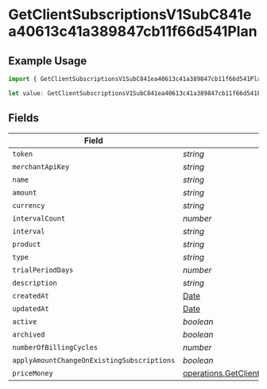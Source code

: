 # GetClientSubscriptionsV1SubC841ea40613c41a389847cb11f66d541Plan

## Example Usage

```typescript
import { GetClientSubscriptionsV1SubC841ea40613c41a389847cb11f66d541Plan } from "@dhaba/safepay-ts/models/operations";

let value: GetClientSubscriptionsV1SubC841ea40613c41a389847cb11f66d541Plan = {};
```

## Fields

| Field                                                                                                                                                                                        | Type                                                                                                                                                                                         | Required                                                                                                                                                                                     | Description                                                                                                                                                                                  |
| -------------------------------------------------------------------------------------------------------------------------------------------------------------------------------------------- | -------------------------------------------------------------------------------------------------------------------------------------------------------------------------------------------- | -------------------------------------------------------------------------------------------------------------------------------------------------------------------------------------------- | -------------------------------------------------------------------------------------------------------------------------------------------------------------------------------------------- |
| `token`                                                                                                                                                                                      | *string*                                                                                                                                                                                     | :heavy_minus_sign:                                                                                                                                                                           | N/A                                                                                                                                                                                          |
| `merchantApiKey`                                                                                                                                                                             | *string*                                                                                                                                                                                     | :heavy_minus_sign:                                                                                                                                                                           | N/A                                                                                                                                                                                          |
| `name`                                                                                                                                                                                       | *string*                                                                                                                                                                                     | :heavy_minus_sign:                                                                                                                                                                           | N/A                                                                                                                                                                                          |
| `amount`                                                                                                                                                                                     | *string*                                                                                                                                                                                     | :heavy_minus_sign:                                                                                                                                                                           | N/A                                                                                                                                                                                          |
| `currency`                                                                                                                                                                                   | *string*                                                                                                                                                                                     | :heavy_minus_sign:                                                                                                                                                                           | N/A                                                                                                                                                                                          |
| `intervalCount`                                                                                                                                                                              | *number*                                                                                                                                                                                     | :heavy_minus_sign:                                                                                                                                                                           | N/A                                                                                                                                                                                          |
| `interval`                                                                                                                                                                                   | *string*                                                                                                                                                                                     | :heavy_minus_sign:                                                                                                                                                                           | N/A                                                                                                                                                                                          |
| `product`                                                                                                                                                                                    | *string*                                                                                                                                                                                     | :heavy_minus_sign:                                                                                                                                                                           | N/A                                                                                                                                                                                          |
| `type`                                                                                                                                                                                       | *string*                                                                                                                                                                                     | :heavy_minus_sign:                                                                                                                                                                           | N/A                                                                                                                                                                                          |
| `trialPeriodDays`                                                                                                                                                                            | *number*                                                                                                                                                                                     | :heavy_minus_sign:                                                                                                                                                                           | N/A                                                                                                                                                                                          |
| `description`                                                                                                                                                                                | *string*                                                                                                                                                                                     | :heavy_minus_sign:                                                                                                                                                                           | N/A                                                                                                                                                                                          |
| `createdAt`                                                                                                                                                                                  | [Date](https://developer.mozilla.org/en-US/docs/Web/JavaScript/Reference/Global_Objects/Date)                                                                                                | :heavy_minus_sign:                                                                                                                                                                           | N/A                                                                                                                                                                                          |
| `updatedAt`                                                                                                                                                                                  | [Date](https://developer.mozilla.org/en-US/docs/Web/JavaScript/Reference/Global_Objects/Date)                                                                                                | :heavy_minus_sign:                                                                                                                                                                           | N/A                                                                                                                                                                                          |
| `active`                                                                                                                                                                                     | *boolean*                                                                                                                                                                                    | :heavy_minus_sign:                                                                                                                                                                           | N/A                                                                                                                                                                                          |
| `archived`                                                                                                                                                                                   | *boolean*                                                                                                                                                                                    | :heavy_minus_sign:                                                                                                                                                                           | N/A                                                                                                                                                                                          |
| `numberOfBillingCycles`                                                                                                                                                                      | *number*                                                                                                                                                                                     | :heavy_minus_sign:                                                                                                                                                                           | N/A                                                                                                                                                                                          |
| `applyAmountChangeOnExistingSubscriptions`                                                                                                                                                   | *boolean*                                                                                                                                                                                    | :heavy_minus_sign:                                                                                                                                                                           | N/A                                                                                                                                                                                          |
| `priceMoney`                                                                                                                                                                                 | [operations.GetClientSubscriptionsV1SubC841ea40613c41a389847cb11f66d541PlanPriceMoney](../../models/operations/getclientsubscriptionsv1subc841ea40613c41a389847cb11f66d541planpricemoney.md) | :heavy_minus_sign:                                                                                                                                                                           | N/A                                                                                                                                                                                          |